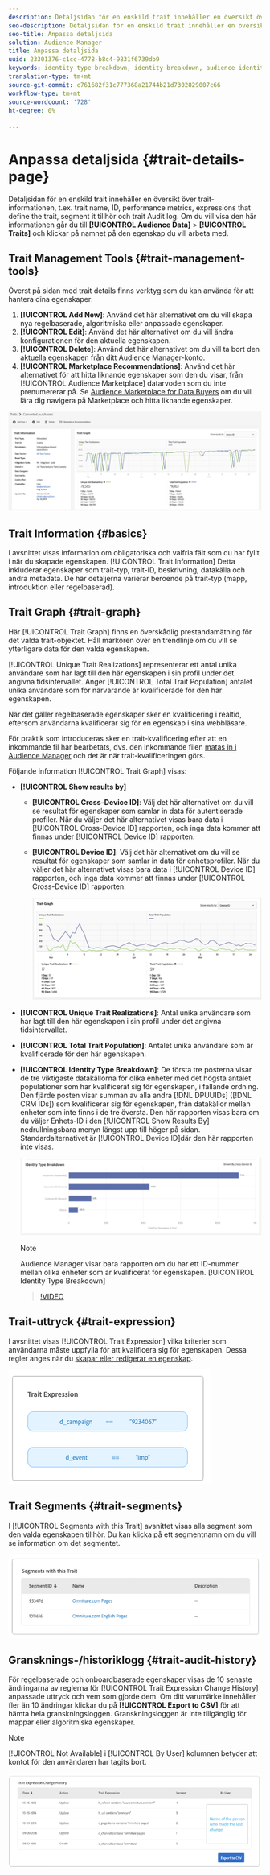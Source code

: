 ```yaml
---
description: Detaljsidan för en enskild trait innehåller en översikt över information som trait name, ID, performance metrics, expressions som definierar trait, segments som den tillhör och trait Audit log. Om du vill visa den här informationen går du till Målgruppsdata > Traits och klickar på namnet på den trait som du vill arbeta med.
seo-description: Detaljsidan för en enskild trait innehåller en översikt över information som trait name, ID, performance metrics, expressions som definierar trait, segments som den tillhör och trait Audit log. Om du vill visa den här informationen går du till Målgruppsdata > Traits och klickar på namnet på den trait som du vill arbeta med.
seo-title: Anpassa detaljsida
solution: Audience Manager
title: Anpassa detaljsida
uuid: 23301376-c1cc-4778-b8c4-9831f6739db9
keywords: identity type breakdown, identity breakdown, audience identity reporting, cross-device, cross-device ID, device ID
translation-type: tm+mt
source-git-commit: c761682f31c777368a21744b21d7302829007c66
workflow-type: tm+mt
source-wordcount: '728'
ht-degree: 0%

---
```



# Anpassa detaljsida {#trait-details-page}

Detaljsidan för en enskild trait innehåller en översikt över trait-informationen, t.ex. trait name, ID, performance metrics, expressions that define the trait, segment it tillhör och trait Audit log. Om du vill visa den här informationen går du till **[!UICONTROL Audience Data]** > **[!UICONTROL Traits]** och klickar på namnet på den egenskap du vill arbeta med.

## Trait Management Tools {#trait-management-tools}

Överst på sidan med trait details finns verktyg som du kan använda för att hantera dina egenskaper:

1. **[!UICONTROL Add New]**: Använd det här alternativet om du vill skapa nya regelbaserade, algoritmiska eller anpassade egenskaper.
2. **[!UICONTROL Edit]**: Använd det här alternativet om du vill ändra konfigurationen för den aktuella egenskapen.
3. **[!UICONTROL Delete]**: Använd det här alternativet om du vill ta bort den aktuella egenskapen från ditt Audience Manager-konto.
4. **[!UICONTROL Marketplace Recommendations]**: Använd det här alternativet för att hitta liknande egenskaper som den du visar, från [!UICONTROL Audience Marketplace] datarvoden som du inte prenumererar på. Se [Audience Marketplace for Data Buyers](../audience-marketplace/marketplace-data-buyers/marketplace-data-buyers.md) om du vill lära dig navigera på Marketplace och hitta liknande egenskaper.

![grundläggande information](assets/basic-trait-information.png)

## Trait Information {#basics}

I avsnittet visas information om obligatoriska och valfria fält som du har fyllt i när du skapade egenskapen. [!UICONTROL Trait Information] Detta inkluderar egenskaper som trait-typ, trait-ID, beskrivning, datakälla och andra metadata. De här detaljerna varierar beroende på trait-typ (mapp, introduktion eller regelbaserad).

## Trait Graph {#trait-graph}

Här [!UICONTROL Trait Graph] finns en överskådlig prestandamätning för det valda trait-objektet. Håll markören över en trendlinje om du vill se ytterligare data för den valda egenskapen.

[!UICONTROL Unique Trait Realizations] representerar ett antal unika användare som har lagt till den här egenskapen i sin profil under det angivna tidsintervallet. Anger [!UICONTROL Total Trait Population] antalet unika användare som för närvarande är kvalificerade för den här egenskapen.

När det gäller regelbaserade egenskaper sker en kvalificering i realtid, eftersom användarna kvalificerar sig för en egenskap i sina webbläsare.

För praktik som introduceras sker en trait-kvalificering efter att en inkommande fil har bearbetats, dvs. den inkommande filen [matas in i Audience Manager](../../faq/faq-inbound-data-ingestion.md) och det är när trait-kvalificeringen görs.

Följande information [!UICONTROL Trait Graph] visas:

* **[!UICONTROL Show results by]**
   * **[!UICONTROL Cross-Device ID]**: Välj det här alternativet om du vill se resultat för egenskaper som samlar in data för autentiserade profiler. När du väljer det här alternativet visas bara data i [!UICONTROL Cross-Device ID] rapporten, och inga data kommer att finnas under [!UICONTROL Device ID] rapporten.
   * **[!UICONTROL Device ID]**: Välj det här alternativet om du vill se resultat för egenskaper som samlar in data för enhetsprofiler. När du väljer det här alternativet visas bara data i [!UICONTROL Device ID] rapporten, och inga data kommer att finnas under [!UICONTROL Cross-Device ID] rapporten.

      ![trait-graph](assets/trait-summary.gif)

* **[!UICONTROL Unique Trait Realizations]**: Antal unika användare som har lagt till den här egenskapen i sin profil under det angivna tidsintervallet.
* **[!UICONTROL Total Trait Population]**: Antalet unika användare som är kvalificerade för den här egenskapen.

* **[!UICONTROL Identity Type Breakdown]**: De första tre posterna visar de tre viktigaste datakällorna för olika enheter med det högsta antalet populationer som har kvalificerat sig för egenskapen, i fallande ordning. Den fjärde posten visar summan av alla andra [!DNL DPUUIDs] ([!DNL CRM IDs]) som kvalificerar sig för egenskapen, från datakällor mellan enheter som inte finns i de tre översta. Den här rapporten visas bara om du väljer Enhets-ID i den [!UICONTROL Show Results By] nedrullningsbara menyn längst upp till höger på sidan. Standardalternativet är [!UICONTROL Device ID]där den här rapporten inte visas.

   ![trait-graph](assets/trait-identity.png)

   >[!NOTE]
   >
   >Audience Manager visar bara rapporten om du har ett ID-nummer mellan olika enheter som är kvalificerat för egenskapen. [!UICONTROL Identity Type Breakdown]

   >[!VIDEO](https://video.tv.adobe.com/v/27977/)

## Trait-uttryck {#trait-expression}

I avsnittet visas [!UICONTROL Trait Expression] vilka kriterier som användarna måste uppfylla för att kvalificera sig för egenskapen. Dessa regler anges när du [skapar eller redigerar en egenskap](../../features/traits/about-trait-builder.md).

![](assets/traitExpression.png)

## Trait Segments {#trait-segments}

I [!UICONTROL Segments with this Trait] avsnittet visas alla segment som den valda egenskapen tillhör. Du kan klicka på ett segmentnamn om du vill se information om det segmentet.

![](assets/traitSegments.png)

## Gransknings-/historiklogg {#trait-audit-history}

För regelbaserade och onboardbaserade egenskaper visas de 10 senaste ändringarna av reglerna för [!UICONTROL Trait Expression Change History] anpassade uttryck och vem som gjorde dem. Om ditt varumärke innehåller fler än 10 ändringar klickar du på **[!UICONTROL Export to CSV]** för att hämta hela granskningsloggen. Granskningsloggen är inte tillgänglig för mappar eller algoritmiska egenskaper.

>[!NOTE]
>
>[!UICONTROL Not Available] i [!UICONTROL By User] kolumnen betyder att kontot för den användaren har tagits bort.

![](assets/traitHistory.png)